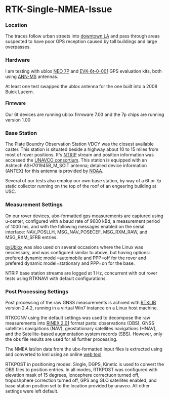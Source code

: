# RTK-Single-NMEA-Issue

### Location
The traces follow urban streets into [downtown LA](https://maps.google.com/maps?q=downtown+la&hl=en&sll=37.6,-95.665&sspn=71.084365,50.888672&t=h&hnear=Downtown,+Los+Angeles,+Los+Angeles+County,+California&z=13) and pass through areas suspected to have poor GPS reception caused by tall buildings and large overpasses. 

### Hardware
I am testing with ublox [NEO 7P](https://www.u-blox.com/en/gps-modules/neo-6p/neo-7p.html) and [EVK-6t-0-001](https://u-blox.com/en/evaluation-tools-a-software/gps-evaluation-kits/evk-6-evaluation-kits.html) GPS evaluation kits, both using [ANN-MS](https://www.u-blox.com/en/positioning-antennas/active-gnss-antennas/ann-ms.html) antennas.

At least one test swapped the ublox antenna for the one built into a 2008 Buick Lucern.

#### Firmware
Our 6t devices are running ublox firmware 7.03 and the 7p chips are running version 1.00 

### Base Station
The Plate Boundry Observation Station VDCY was the closest available caster. This station is situated beside a highway about 10 to 15 miles from most of rover positions. It's [NTRIP](http://igs.bkg.bund.de/ntrip/about) stream and position information was accessed the [UNAVCO consortium](http://www.unavco.org/instrumentation/networks/status/pbo/overview/VDCY). This station is equipped with an Ashtech ASH701945B_M_SCIT antenna; detailed device information (ANTEX) for this antenna is provided by [NOAA](http://www.ngs.noaa.gov/ANTCAL/Antennas.jsp?manu=Ashtech).

Several of our tests also employ our own base station, by way of a 6t or 7p static collector running on the top of the roof of an engeering building at USC.

### Measurement Settings
On our rover devices, ubx-formatted gps measurements are captured using u-center, configured with a baud rate of 9600 kBd, a measurement period of 1000 ms, and with the following messages enabled on the serial interface: NAV_POSLLH, MSG_NAV_POSECEF, MSG_RXM_RAW, and MSG_RXM_SFRB entries. 

[pyUblox](https://github.com/tridge/pyUblox/blob/master/7p_downtown_0/ublox_capture_raw.py) was also used on several occasions where the Linux was neccessary, and was configured similar to above, but having options: prefered dynamic model=automobile and PPP=off for the rover and prefered dynamic model=stationary and PPP=on for the base.

NTRIP base station streams are logged at 1 Hz, concurrent with out rover tests using RTKNAVI with default configurations.

### Post Processing Settings

Post processing of the raw GNSS measurements is achived with [RTKLIB](http://www.rtklib.com/) version 2.4.2, running in a virtual Win7 instance on a Linux host machine.

RTKCONV using the default settings was used to decompose the raw measurements into [RINEX 2.01](ftp://igscb.jpl.nasa.gov/pub/data/format/rinex2.txt) format parts: observations (OBS), GNSS satellites navigations (NAV), geostationary satellites navigations (HNAV), and the Satellite-based augmentation system records (SBS). However, only the obs file results are used for all further processing.

The NMEA lat/lon data from the ubx-formatted input files is extracted using and converted to kml using an online [web tool](http://www.h-schmidt.net/NMEA/)

RTKPOST in positioning modes: Single, DGPS, Kinetic is used to convert the OBS files to position entries. In all modes, RTKPOST was configured with elevation mask of 15 degrees, ionosphere correctuon turned off, troposhphere correction turned off, GPS ang GLO satellites enabled, and base station position set to the location provided by unavco. All other settings were left default.
